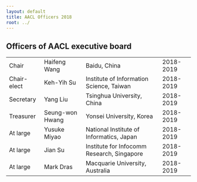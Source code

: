 ```yaml
---
layout: default
title: AACL Officers 2018
root: ../
---
```


<!-- {% include officers_year_list %} -->

Officers of AACL executive board
--------------------------------

|            |                  |                           				|           |
|------------|------------------|-------------------------------------------|-----------|
| Chair      | Haifeng Wang		| Baidu, China			    				| 2018-2019 |
| Chair-elect| Keh-Yih Su		| Institute of Information Science, Taiwan	| 2018-2019 |
| Secretary  | Yang Liu	        | Tsinghua University, China          		| 2018-2019 |
| Treasurer  | Seung-won Hwang  | Yonsei University, Korea     				| 2018-2019 |
| At large   | Yusuke Miyao     | National Institute of Informatics, Japan 	| 2018-2019 |
| At large   | Jian Su          | Institute for Infocomm Research, Singapore| 2018-2019 |
| At large   | Mark Dras        | Macquarie University, Australia  		    | 2018-2019 |


<!-- 
Executive Board
---------------

|              |                             |                                        |           |
|--------------|-----------------------------|----------------------------------------|-----------|
| Board Member | Philip Resnik               | University of Maryland                 | 2017-2018 |
| Board Member | Ellen Riloff                | University of Utah                     | 2017-2018 |
| Board Member | Marie-Catherine de Marneffe | The Ohio State University              | 2018-2019 |
| Board Member | Marilyn Walker              | University of California at Santa Cruz | 2018-2019 |
| Board Member | Luke Zettlemoyer            | University of Washington               | 2018-2019 |



Ex-Officio Board Members
------------------------

|               |                       |                          |           |
|---------------|-----------------------|--------------------------|-----------|
| ACL Treasurer | David Yarowsky        | Johns Hopkins University | 2018-2022 |

Nominating Committee
--------------------
- Katrin Erk (chair)
- Julia Hirschberg
- Michael White
- Eduard Hovy
- Matt Post
- Fei Xia

Chair (2018-2019) | [Julia Hockenmaier](http://juliahmr.cs.illinois.edu/) | University of Illinois
-----------------------------------

<img src="images/Julia_Hockenmaier.png" title="Julia Hockenmaier" alt="Julia Hockenmaier" height="150" />

#### Bio

Julia Hockenmaier is an Associate Professor of Computer Science at the University of Illinois at Urbana-Champaign. She has been on the NAACL Executive Board since 2016, and is currently SIGNLL president. She is also an action editor for TACL, and was an area chair for NAACL 2015, EMNLP 2015, 2016 and 2017. Her research interests span many aspects of natural language understanding, from syntactic parsing and grammar induction with linguistically expressive grammars to image description and entailment recognition.

#### Candidacy Statement

Boy, do we live in exciting times! Since NLP has joined the deep learning revolution, we’ve achieved previously unheard of accuracies on established tasks that make much of “traditional” statistical NLP look as brittle as rule-based NLP must have seemed twenty years ago, and we keep reading about apparent breakthroughs in our field in the popular press, or in daily updates from the arXiv.  As NAACL chair, I would strive to make sure our organization makes the most of the opportunities that present themselves as our membership and commercial interest in our work explode, while also addressing the challenges that come with this rapid growth and maturation of the field. 

In particular, I would like to make sure that our conferences remain events that make it possible for newcomers and established members to meet, interact, and, well, form a community that they want to be a part of. It goes without saying that this should include anybody from the wide range of intellectual, national, and personal backgrounds that (NA)ACL attracts, regardless of whether they are students, faculty, government or industry researchers, or whether they consider themselves computational linguists or machine learning people, or which part of the Americas (or the rest of the world) they reside in. I would also like to strengthen relations with our neighboring disciplines, so that we can share best practices, e.g. for how to maintain double-blind reviewing standards when preprints have become pervasive, or for how to handle the glut of submissions we have to handle.
I would also like to strengthen the education and outreach work NAACL does through its Emerging Regions Fund and the scholarships for the Jelinek Summer Schools. Finally, as the technologies we create become increasingly commodified, and receive more and more attention in the popular press, I believe that our community has an increasing responsibility to inform the general public both of the actual capabilities of the systems we create, and of the ethical issues that may arise in their deployment. I would like (NA)ACL to promote the exchange and dissemination of ideas around these topics.

Secretary (2018-2019) | [Colin Cherry](https://sites.google.com/site/colinacherry/) | Google
-------------------------------------------------

<img src="images/ColinProfile.jpg" title="Colin Cherry" alt="Colin Cherry" height="150" />

#### Bio

Colin Cherry is a Research Scientist at Google. Previously, he has worked at National Research Council Canada and Microsoft Research. He received his Ph.D. in Computing Science from the University of Alberta. His primary research area is machine translation, but he has also been known to venture into parsing, morphology and information extraction. He is currently secretary for the NAACL and an action editor for the Transactions of the ACL. He has recently served as workshop co-chair for HLT-NAACL 2012, as publications co-chair for HLT-NAACL 2013, on the editorial board of Computational Linguistics from 2013 to 2015, and as machine translation area co-chair for ACL 2014 and IJCNLP 2017.

#### Candidacy Statement

The NAACL Secretary is responsible for helping to organize meetings, elections and general communications, including the website and social media. As secretary, I’ve done what I can to keep these things running smoothly, including managing a shift of naacl.org to a new markdown language. As a board member, I was part of the organizing team for awarding NAACL-sponsored scholarships to attend the 2017 Jelinek Summer School.

I am generally happy with the NAACL web site and our election process. The secretary responsibility with the greatest room for improvement continues to be NAACL’s use of social media. The organization’s Twitter account has previously been used only to announce the executive’s direct activities. This year, I will extend the account’s role to aggressively promote the social media activities of the NAACL conference. Going beyond that with social media raises the question of what role, if any, NAACL should play in promoting and commenting on general news about natural language technologies in North America. This question is increasingly important as the impact of our technologies grows. It is not a straightforward question, but it is the sort of thing I’d like to help us figure out if given a second term. 

As a board member, I would also like to continue to make our conferences family friendly. At this year's ACL, we made big steps toward this by providing on-site child care. I'd like to also look into providing support to families that don't necessarily want child care, by providing space or activities to allow children and spouses to get to know each other. 

I have greatly enjoyed my time as NAACL Secretary, and I sincerely hope you’ll give me the chance to serve for another two years.

Treasurer (2017-2018) | [Joel Tetreault](http://www.cs.rochester.edu/~tetreaul/) | Grammarly
------------------------

<img src="images/Joel.jpg" title="Joel Tetreault" alt="Joel Tetreault" height="150" />

#### Bio

Joel Tetreault is Director of Research at Grammarly in NYC.  Previously he was a Senior Research Scientist at Yahoo Labs, Senior Principal Manager at Nuance Communications and Senior Managing Research Scientist at Educational Testing Service.  His research interests include discourse processing, grammatical error detection, automated essay scoring, style, and dialogue systems. He received his PhD from the University of Rochester and was a postdoctoral researcher at the University of Pittsburgh before joining ETS. He is the current NAACL Treasurer, served as Area Chair for NAACL '10, ACL '15 and EMNLP '16, Session Chair for NAACL/ACL 2010-2016, Exhibits Chair for NAACL 2012, co-organized the Building Educational Applications workshop since 2008, and maintained the primary conference calendar for our community from 2004 to 2016.

#### Candidacy Statement

The NAACL Treasurer monitors the finances of the organization and provides feedback to the NAACL Board on which practices have been successful and how best to use our budget for the future.  Over the last four years as NAACL Treasurer, my primary focus was to rebuild our bank account.  A healthy bank account is important for two reasons.  First, it allows us to fund important computational linguistics activities such as the North American Computational Linguistics Olympiad (NACLO).  Activities such as these are likely to have a long-term effect on the growth of our field.  Second, it allows us to better absorb any potential losses from a future NAACL conference.  I worked with the rest of the NAACL Board and Priscilla Rasmussen to implement a sound strategy to rebuild our bank account.  This has been successful and we have been able to fund many programs such as NACLO, NLP in Central and South America, LSA, among others.  While our state of affairs has improved, there is still much work we can do.  If elected, I want to 1) continue with a conservative plan for our spending, 2) be aggressive and creative about seeking sponsorship and 3) minimize the risk of a conference operating at a loss. For more information on NAACL financials, please see the latest report:

http://naacl.org/minutes/2016/NAACL_Treasurer_Report_2016_Business.pdf

The Treasurer also has duties as a Board Member and I have been part of organizing teams for the annual Emerging Regions Fund and NAACL-sponsored students at the Jelinek Summer School.   I have also spearheaded a survey with Fei Xia on how NAACL can help grow NLP in Central and South America, and if elected, I want to use the results of the survey to build ties with the region.

Past Chair (2018-2019) | [Emily M. Bender](http://faculty.washington.edu/ebender/) | University of Washington
-----------------------------

<img src="images/Emily09.jpg" title="Emily M. Bender" alt="Emily M. Bender" height="150" />

#### Bio

Emily M. Bender is a Professor of Linguistics and an Adjunct Professor of Computer Science and Engineering at the University of Washington, where she has been a member of the faculty since 2003. Her primary research interests are in multilingual grammar engineering and deep linguistic processing. She is the Linguistic Society of America’s delegate to the ACL and the faculty director of UW’s professional MS in Computational Linguistics.

#### Candidacy Statement

I believe that science flourishes to the extent that we foster reproducibility, the open exchange of ideas, inclusivity and communication across and within disciplines. As NAACL Chair I would work to continue and expand on NAACL's excellent track record in these areas while also ensuring the organization continues to run smoothly.

Board Member (2017-2018) | [Philip Resnik](http://www.umiacs.umd.edu/~resnik/) | University of Maryland
------------------------------------

<img src="images/PhilipResnik.jpg" title="Philip Resnik" alt="Philip Resnik" height="150" />

#### Bio

Philip Resnik is Professor of Linguistics at the University of Maryland, with a joint appointment at the University of Maryland Institute for  Advanced Computer Studies and an affiliate appointment in Computer Science. He received his bachelor's degree in Computer Science at Harvard in 1987, and his Ph.D. in Computer and Information Science at University of Pennsylvania in 1993, and joined the University of Maryland faculty in 1996. His industry experience prior to entering academia includes time in R&D at BBN, IBM T.J. Watson Research Center, and Sun Microsystems Laboratories. Philip's research focuses on computational modeling of language that brings together linguistic knowledge, domain expertise or knowledge resources, and data-driven methods, with a recent emphasis on applications in computational social science and other work in computational psycholinguistics, computational lexical semantics, and machine translation. Outside academia, Philip was a technical co-founder of CodeRyte (clinical natural language processing, acquired in 2012 by 3M), lead scientist for Converseon (spearheading development of their sentiment analysis platform, now marketed as ConveyAPI), and founded React Labs, which is commercializing research on scalable real-time response measurement and engagement using mobile devices.

#### Candidacy Statement

There are several issues I'd like to tackle as a member of the NAACL board. The first is how to improve the public profile of the organization. When there's a question or issue that involves vaccinations, journalists and policy makers want to know what the American Academy of Pediatrics has to say.  When there are discussions about gender identity, the views of the American Psychological Association show up. And so on. With the explosion of visible applications of language technology and increased public attention to issues in our domain, why are our organizations and community (NAACL and *ACL more broadly) not the go-to resource whenever people outside the community are seeking a well informed and relevant viewpoint? I'd like to explore ways the organization can increase its visibility and our impact as a community.

A second issue I've been thinking about -- wrestling with, really -- is the relationship between academic computational linguistics and the world of industry, especially startups. Questions like, what can we do to better prepare students in our community for jobs that are not traditional academic research positions? What lessons from the industry and startup worlds can we learn from that might improve the way we do research? Significant mobility between academic research training and non-academic jobs is a fact of our community and I'd like to see us add some explicit programming at upcoming conferences to address questions of this kind.

Third, the ability to build bridges with other communities is a huge opportunity for our own community, and I want to help figure out how we can do that more effectively -- building bridges has been a core interest of mine since early days bridging between the "statistical NLP" community and research driven by domain or linguistic knowledge.  I've been thinking about how our community can improve the bridges we build in order to increase impact, and where it might make sense to focus those efforts. An interesting recent experience, for example, was taking a leading role initiating the Computational Linguistics and Clinical Psychology (CLPsych) workshop series.  In those workshops we imported the notion of "discussants" from social science conferences, in order to restructure the traditional Q&A period in a way that fosters thoughtful cross-disciplinary conversation, and this might be a model worth experimenting with more broadly. (Another area I'm very invested in us connecting with more effectively is healthcare; I've been known to rant a bit about the barriers we face trying to have an impact there, thanks to limited access to electronic health records.)

Board Member (2017-2018) | [Ellen Riloff](http://www.cs.utah.edu/~riloff/) | University of Utah
------------------------------------

<img src="images/EllenRiloff-headshot.jpg" title="Ellen Riloff" alt="Ellen Riloff" height="150" />

#### Bio

Ellen Riloff is a Professor of Computer Science at the University of Utah. She received her Ph.D. and M.S. in computer science from the University of Massachusetts at Amherst, and a B.S. in applied mathematics (computer science) from Carnegie Mellon University.  Her primary research areas are information extraction, sentiment analysis, semantic class induction, and bootstrapping methods that learn from unannotated texts. She has served on the Computational Linguistics Editorial Board, Transactions of the Association for Computational Linguistics (TACL) Editorial Board, as Program Co-Chair for the NAACL HLT 2012 and CoNLL 2004 conferences, and as Faculty Advisor for the ACL 2007 Student Research Workshop.

#### Candidacy Statement

It is an exciting time for the NLP community, with rapid growth and widespread interest in our technology! However, we are experiencing growing pains, most obviously in dealing with the increasing volumes of paper submissions and larger conferences. Our reviewer pools have been rapidly expanding, and I would like to see NAACL be more proactive about providing guidance to new reviewers.  One direction might be for NAACL to host a free/low-cost workshop or tutorial for young researchers that provides expectations for reviewing and offers general guidance for good reviewing standards. The resulting materials could later be distributed more widely on-line. As our growth continues, I believe that NAACL will also need to rethink the reviewing process. There are no easy answers, but I would encourage NAACL to explore ideas that may scale better than the current model, such as tiered reviewing.  Finally, the NAACL conferences have adapted well by having more parallel sessions, shorter presentation times, and large poster sessions.  In the coming years, I would like to see NAACL encourage an even greater diversity of research topics and approaches.  More emphasis could be placed on the value of highly creative and original research during reviewing, final paper selection, and at the conferences, perhaps by highlighting the most creative/original work in special sessions or adding new types of paper awards.

Board Member (2018-2019) | [Marie-Catherine de Marneffe](http://www.ling.ohio-state.edu/~demarneffe.1/) | The Ohio State University
------------------------------------------------------

<image src="images/DeMarneffe.jpg" title="Marie-Catherine de Marneffe" height="150" />

#### Bio

Marie-Catherine de Marneffe is an Assistant Professor in Linguistics at The Ohio State University. She received her PhD from Stanford University in December 2012 under the supervision of Christopher D. Manning. Her research focuses on computational pragmatics. She is one of the principal developers of the Stanford Dependencies and the Universal Dependencies representations. She helped organize the shared task on Named-Entity recognition in Twitter at the ACL 2015 and Coling 2016 workshops on Noisy User-generated Text, and co-chaired with Joakim Nivre the first workshop on Universal Dependencies in 2017. She served as an area chair for ACL 2016. She is currently a member of the NAACL board as well as of the Computational Linguistics editorial board.

#### Candidacy Statement

In recent years, the NAACL board aimed at the improvement of the reviewing process and paper selection, a better integration between different disciplines, and the inclusion of all of the Americas. In the last two years, I have worked, together with other board members, towards these three goals (for instance, Hal Daumé III and I organized the author response survey, which led to recommendations to program chairs; I helped Joel Tetreault with the Emerging Region Fund). By continuing to serve on the board, I can materialize the efforts started. I also want to make sure that our field stays true to its interdisciplinary nature, and stays grounded in the linguistics part of "computational linguistics". NAACL has to become a better illustration of how research in theoretical linguistics and NLP can complement each other. I will continue to work to make this happen.

Board Member (2018-2019) | [Marilyn Walker](https://users.soe.ucsc.edu/~maw/) | University of California at Santa Cruz
------------------------------------------------------

<image src="images/lyn_walker.jpeg" title="Marilyn Walker" height="150" />

#### Bio

Marilyn Walker is a Professor of Computer Science at the University of California at Santa Cruz. Her current research includes work on computational models of dialogue interaction and conversational agents, statistical and expressive natural language generation, analysis of social phenomena in social media dialogue, and research on the analysis and generation of narratively structured texts. Walker was a professor of Computer Science at the University of Sheffield from 2003 to 2009 where she held a Royal Society Wolfson Award. From 1996 to 2003, she was a principal member of the research staff at AT&T Bell Labs and AT&T Research, where she focused on statistical methods for dialogue management and statistical natural language generation. She earned a B.A. in Computer and Information science at UC Santa Cruz, an M.S. in Computer Science at Stanford University, and M.A. in Linguistics and Ph.D. in Computer and Information Science at the University of Pennsylvania.

#### Candidacy Statement

This is an exciting time for the NLP community with the rapid growth and expansion in the field. Our first NAACL conference, only 17 years ago, had eight area chairs and received 166 submissions. In 2018 we will have around 65 area chairs with a guestimate of getting possibly more than 1500 submissions. The downside of this rapid growth is maintaining the quality of the conference, along with the potential for change in the culture and feeling of our community.

This community has always been one of the most diverse sub-areas of computer science and that is something that is valuable: we have to work to maintain and nourish this diversity.  I will continue to support and work on the initiatives that recently resulted in changes to the ACL constitution to enforce more gender and geographical diversity and the establishment of the Women in NLP workshop.

We need to make an explicit attempt to value our roots. We could consider establishing a Test of Time award for work published in NAACL more than ten years ago. As we grow we do not want to lose the valuable contributions from scientists in other disciplines that have always had a core interest in human language.

Finally, I hope to work towards methods and approaches by which NAACL can explicitly encourage an even greater diversity of research topics and approaches. We need to encourage reviewers to place greater weight on highly creative and original research, and area chairs to prioritize the final selection of papers that are both well-grounded in the literature and very creative. We could expand the idea of best paper awards to have special sessions that would highlight the most creative and original work, perhaps by explicitly adding new types of paper awards.

Board Member (2018-2019) | [Luke Zettlemoyer](https://www.cs.washington.edu/people/faculty/lsz) | University of Washington
------------------------------------------------------

<image src="images/lsz_sm.jpg" title="Luke Zettlemoyer" height="150" />

#### Bio

Luke Zettlemoyer is an Associate Professor in the Allen School of Computer Science & Engineering at the University of Washington, and also runs the AllenNLP group at the Allen Institute for Artificial Intelligence. His research focuses on empirical computational semantics, covering a wide range of core language understanding problems such as semantic parsing and coreference resolution. He has served the *ACL community for over 10 years, as reviewer, area chair, and action editor for various conference and journals. He has never served on a board, but would be happy to do so if elected.

#### Candidacy Statement

NAACL is a healthy, growing community. I think that, overall, we should be careful to maintain the high quality of the conference, while making incremental adjustments to improve reviewing quality, inclusiveness, institutional memory, support for interdisciplinary research, and recognition of high quality work.
 -->


<script>
   var tables, i;
   tables = document.getElementsByTagName('table');
   for (i=0;i<tables.length;i++)
   {
      tables[i].className = 'table table-striped';
   }
</script>
